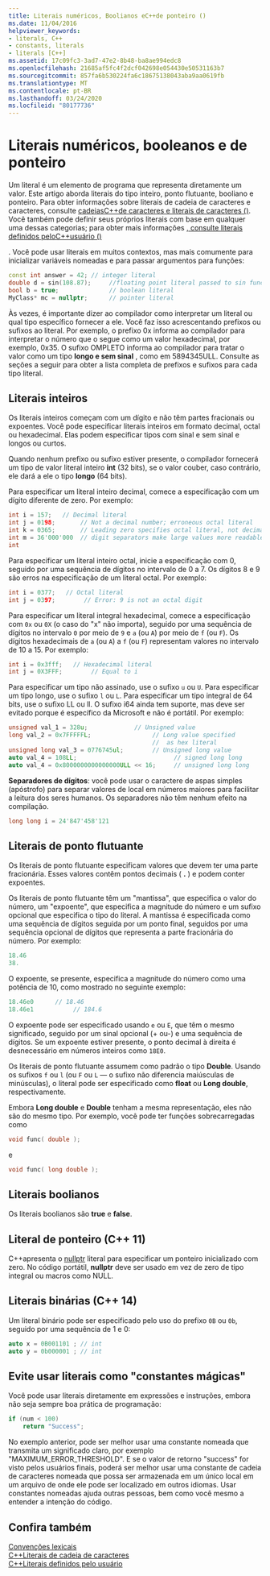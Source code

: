 ```yaml
---
title: Literais numéricos, Boolianos eC++de ponteiro ()
ms.date: 11/04/2016
helpviewer_keywords:
- literals, C++
- constants, literals
- literals [C++]
ms.assetid: 17c09fc3-3ad7-47e2-8b48-ba8ae994edc8
ms.openlocfilehash: 21685af5fc4f2dcf042698e054430e50531163b7
ms.sourcegitcommit: 857fa6b530224fa6c18675138043aba9aa0619fb
ms.translationtype: MT
ms.contentlocale: pt-BR
ms.lasthandoff: 03/24/2020
ms.locfileid: "80177736"
---
```

# <a name="numeric-boolean-and-pointer-literals"></a>Literais numéricos, booleanos e de ponteiro

Um literal é um elemento de programa que representa diretamente um valor. Este artigo aborda literais do tipo inteiro, ponto flutuante, booliano e ponteiro. Para obter informações sobre literais de cadeia de caracteres e caracteres, consulte [cadeiasC++de caracteres e literais de caracteres ()](../cpp/string-and-character-literals-cpp.md). Você também pode definir seus próprios literais com base em qualquer uma dessas categorias; para obter mais informações [, consulte literais definidos peloC++usuário ()](../cpp/user-defined-literals-cpp.md)

. Você pode usar literais em muitos contextos, mas mais comumente para inicializar variáveis nomeadas e para passar argumentos para funções:

```cpp
const int answer = 42; // integer literal
double d = sin(108.87);     //floating point literal passed to sin function
bool b = true;              // boolean literal
MyClass* mc = nullptr;      // pointer literal
```

Às vezes, é importante dizer ao compilador como interpretar um literal ou qual tipo específico fornecer a ele. Você faz isso acrescentando prefixos ou sufixos ao literal. Por exemplo, o prefixo 0x informa ao compilador para interpretar o número que o segue como um valor hexadecimal, por exemplo, 0x35. O sufixo OMPLETO informa ao compilador para tratar o valor como um tipo **longo e sem sinal** , como em 5894345ULL. Consulte as seções a seguir para obter a lista completa de prefixos e sufixos para cada tipo literal.

## <a name="integer-literals"></a>Literais inteiros

Os literais inteiros começam com um dígito e não têm partes fracionais ou expoentes. Você pode especificar literais inteiros em formato decimal, octal ou hexadecimal. Elas podem especificar tipos com sinal e sem sinal e longos ou curtos.

Quando nenhum prefixo ou sufixo estiver presente, o compilador fornecerá um tipo de valor literal inteiro **int** (32 bits), se o valor couber, caso contrário, ele dará a ele o tipo **longo** (64 bits).

Para especificar um literal inteiro decimal, comece a especificação com um dígito diferente de zero. Por exemplo:

```cpp
int i = 157;   // Decimal literal
int j = 0198;       // Not a decimal number; erroneous octal literal
int k = 0365;       // Leading zero specifies octal literal, not decimal
int m = 36'000'000  // digit separators make large values more readable
int
```

Para especificar um literal inteiro octal, inicie a especificação com 0, seguido por uma sequência de dígitos no intervalo de 0 a 7. Os dígitos 8 e 9 são erros na especificação de um literal octal. Por exemplo:

```cpp
int i = 0377;   // Octal literal
int j = 0397;        // Error: 9 is not an octal digit
```

Para especificar um literal integral hexadecimal, comece a especificação com `0x` ou `0X` (o caso do "x" não importa), seguido por uma sequência de dígitos no intervalo `0` por meio de `9` e `a` (ou `A`) por meio de `f` (ou `F`). Os dígitos hexadecimais de `a` (ou `A`) a `f` (ou `F`) representam valores no intervalo de 10 a 15. Por exemplo:

```cpp
int i = 0x3fff;   // Hexadecimal literal
int j = 0X3FFF;        // Equal to i
```

Para especificar um tipo não assinado, use o sufixo `u` ou `U`. Para especificar um tipo longo, use o sufixo `l` ou `L`. Para especificar um tipo integral de 64 bits, use o sufixo LL ou ll. O sufixo i64 ainda tem suporte, mas deve ser evitado porque é específico da Microsoft e não é portátil. Por exemplo:

```cpp
unsigned val_1 = 328u;             // Unsigned value
long val_2 = 0x7FFFFFL;                 // Long value specified
                                        //  as hex literal
unsigned long val_3 = 0776745ul;        // Unsigned long value
auto val_4 = 108LL;                           // signed long long
auto val_4 = 0x8000000000000000ULL << 16;     // unsigned long long
```

**Separadores de dígitos**: você pode usar o caractere de aspas simples (apóstrofo) para separar valores de local em números maiores para facilitar a leitura dos seres humanos. Os separadores não têm nenhum efeito na compilação.

```cpp
long long i = 24'847'458'121
```

## <a name="floating-point-literals"></a>Literais de ponto flutuante

Os literais de ponto flutuante especificam valores que devem ter uma parte fracionária. Esses valores contêm pontos decimais ( **.** ) e podem conter expoentes.

Os literais de ponto flutuante têm um "mantissa", que especifica o valor do número, um "expoente", que especifica a magnitude do número e um sufixo opcional que especifica o tipo do literal. A mantissa é especificada como uma sequência de dígitos seguida por um ponto final, seguidos por uma sequência opcional de dígitos que representa a parte fracionária do número. Por exemplo:

```cpp
18.46
38.
```

O expoente, se presente, especifica a magnitude do número como uma potência de 10, como mostrado no seguinte exemplo:

```cpp
18.46e0      // 18.46
18.46e1           // 184.6
```

O expoente pode ser especificado usando `e` ou `E`, que têm o mesmo significado, seguido por um sinal opcional (+ ou-) e uma sequência de dígitos.  Se um expoente estiver presente, o ponto decimal à direita é desnecessário em números inteiros como `18E0`.

Os literais de ponto flutuante assumem como padrão o tipo **Double**. Usando os sufixos `f` ou `l` (ou `F` ou `L` — o sufixo não diferencia maiúsculas de minúsculas), o literal pode ser especificado como **float** ou **Long double**, respectivamente.

Embora **Long double** e **Double** tenham a mesma representação, eles não são do mesmo tipo. Por exemplo, você pode ter funções sobrecarregadas como

```cpp
void func( double );
```

e

```cpp
void func( long double );
```

## <a name="boolean-literals"></a>Literais boolianos

Os literais boolianos são **true** e **false**.

## <a name="pointer-literal-c11"></a>Literal de ponteiro (C++ 11)

C++apresenta o [nullptr](../cpp/nullptr.md) literal para especificar um ponteiro inicializado com zero. No código portátil, **nullptr** deve ser usado em vez de zero de tipo integral ou macros como NULL.

## <a name="binary-literals-c14"></a>Literais binárias (C++ 14)

Um literal binário pode ser especificado pelo uso do prefixo `0B` ou `0b`, seguido por uma sequência de 1 e 0:

```cpp
auto x = 0B001101 ; // int
auto y = 0b000001 ; // int
```

## <a name="avoid-using-literals-as-magic-constants"></a>Evite usar literais como "constantes mágicas"

Você pode usar literais diretamente em expressões e instruções, embora não seja sempre boa prática de programação:

```cpp
if (num < 100)
    return "Success";
```

No exemplo anterior, pode ser melhor usar uma constante nomeada que transmita um significado claro, por exemplo "MAXIMUM_ERROR_THRESHOLD". E se o valor de retorno "success" for visto pelos usuários finais, poderá ser melhor usar uma constante de cadeia de caracteres nomeada que possa ser armazenada em um único local em um arquivo de onde ele pode ser localizado em outros idiomas. Usar constantes nomeadas ajuda outras pessoas, bem como você mesmo a entender a intenção do código.

## <a name="see-also"></a>Confira também

[Convenções lexicais](../cpp/lexical-conventions.md)<br/>
[C++Literais de cadeia de caracteres](../cpp/string-and-character-literals-cpp.md)<br/>
[C++Literais definidos pelo usuário](../cpp/user-defined-literals-cpp.md)
